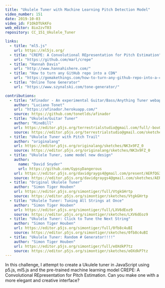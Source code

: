 ```yaml
---
title: "Ukulele Tuner with Machine Learning Pitch Detection Model"
video_number: 151
date: 2019-10-03
video_id: F1OkDTUkKFo
web_editor: 8io2zvT03
repository: CC_151_Ukulele_Tuner

links:
  - title: "ml5.js"
    url: https://ml5js.org/
  - title: "CREPE: A Convolutional REpresentation for Pitch Estimation"
    url: "https://github.com/marl/crepe"
  - title: "Hannah Davis"
    url: "http://www.hannahishere.com/"
  - title: "How to turn any GitHub repo into a CDN"
    url: "https://gomakethings.com/how-to-turn-any-github-repo-into-a-cdn/"
  - title: "Online Tone Generator"
    url: "https://www.szynalski.com/tone-generator/"

contributions:
  - title: "Afinador - An experimental Guitar/Bass/Anything Tuner webapp"
    author: "Luciano Tonet"
    url: "https://afinador.herokuapp.com/"
    source: https://github.com/tonetlds/afinador
  - title: "Ukulele/Guitar Tuner"
    author: "MineBill"
    url: https://editor.p5js.org/terrestrialstudio@gmail.com/full/-bovQ8Zxl
    source: https://editor.p5js.org/terrestrialstudio@gmail.com/sketches/-bovQ8Zxl
  - title: "Ukulele Tuner with Pitch Trail"
    author: "originalang"
    url: https://editor.p5js.org/originalang/sketches/NK3x9FZ_0
    source: https://editor.p5js.org/originalang/sketches/NK3x9FZ_0
  - title: "Ukulele Tuner, same model new design"
    author:
      name: "David Snyder"
      url: https://github.com/GypsyDangerous
    url: https://editor.p5js.org/davidgraygs4@gmail.com/present/AERfQG31O
    source: https://editor.p5js.org/davidgraygs4@gmail.com/sketches/AERfQG31O
  - title: "Original Ukulele Tuner"
    author: "Simon Tiger Houben"
    url: https://editor.p5js.org/simontiger/full/VtgkGHrtp
    source: https://editor.p5js.org/simontiger/sketches/VtgkGHrtp
  - title: "Ukulele Tuner: Tuning All Strings at Once"
    author: "Simon Tiger Houben"
    url: https://editor.p5js.org/simontiger/full/LXV6dEoz9
    source: https://editor.p5js.org/simontiger/sketches/LXV6dEoz9
  - title: "Ukulele Tuner: Click to Tune the Next String"
    author: "Simon Tiger Houben"
    url: https://editor.p5js.org/simontiger/full/0fb8c4uBI
    source: https://editor.p5js.org/simontiger/sketches/0fb8c4uBI
  - title: "Ukulele Tuner: Random # Generator!!!!"
    author: "Simon Tiger Houben"
    url: https://editor.p5js.org/simontiger/full/eOXdkP7tz
    source: https://editor.p5js.org/simontiger/sketches/eOXdkP7tz
---
```

In this challenge, I attempt to create a Ukulele tuner in JavaScript using p5.js, ml5.js and the pre-trained machine learning model CREPE: A Convolutional REpresentation for Pitch Estimation. Can you make one with a more elegant and creative interface?
